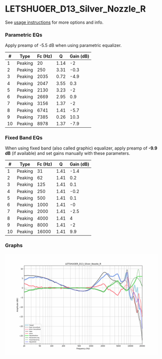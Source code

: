 # LETSHUOER_D13_Silver_Nozzle_R
See [usage instructions](https://github.com/jaakkopasanen/AutoEq#usage) for more options and info.

### Parametric EQs
Apply preamp of -5.5 dB when using parametric equalizer.

|   # | Type    |   Fc (Hz) |    Q |   Gain (dB) |
|-----|---------|-----------|------|-------------|
|   1 | Peaking |        20 | 1.14 |        -2   |
|   2 | Peaking |       250 | 3.31 |        -0.3 |
|   3 | Peaking |      2035 | 0.72 |        -4.9 |
|   4 | Peaking |      2047 | 3.55 |         0.3 |
|   5 | Peaking |      2130 | 3.23 |        -2   |
|   6 | Peaking |      2669 | 2.95 |         0.9 |
|   7 | Peaking |      3156 | 1.37 |        -2   |
|   8 | Peaking |      6741 | 1.41 |        -5.7 |
|   9 | Peaking |      7385 | 0.26 |        10.3 |
|  10 | Peaking |      8978 | 1.37 |        -7.9 |

### Fixed Band EQs
When using fixed band (also called graphic) equalizer, apply preamp of **-9.9 dB** (if available) and set gains manually with these parameters.

|   # | Type    |   Fc (Hz) |    Q |   Gain (dB) |
|-----|---------|-----------|------|-------------|
|   1 | Peaking |        31 | 1.41 |        -1.4 |
|   2 | Peaking |        62 | 1.41 |         0.2 |
|   3 | Peaking |       125 | 1.41 |         0.1 |
|   4 | Peaking |       250 | 1.41 |        -0.2 |
|   5 | Peaking |       500 | 1.41 |         0.1 |
|   6 | Peaking |      1000 | 1.41 |        -0   |
|   7 | Peaking |      2000 | 1.41 |        -2.5 |
|   8 | Peaking |      4000 | 1.41 |         4   |
|   9 | Peaking |      8000 | 1.41 |        -2   |
|  10 | Peaking |     16000 | 1.41 |         9.9 |

### Graphs
![](./LETSHUOER_D13_Silver_Nozzle_R.png)
